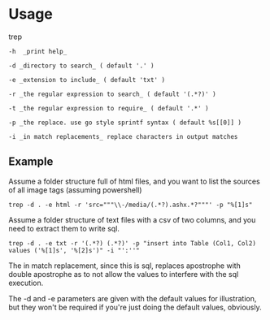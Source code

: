 # Usage
trep

    -h  _print help_

    -d _directory to search_ ( default '.' )

    -e _extension to include_ ( default 'txt' )

    -r _the regular expression to search_ ( default '(.*?)' )

    -t _the regular expression to require_ ( default '.*' )

    -p _the replace. use go style sprintf syntax ( default %s[[0]] ) 

    -i _in match replacements_ replace characters in output matches

    
    
## Example

Assume a folder structure full of html files, and you want to list the sources of all image tags (assuming powershell)

`
trep -d . -e html -r 'src="""\\-/media/(.*?).ashx.*?"""' -p "%[1]s"
`

Assume a folder structure of text files with a csv of two columns, and you need to extract them to write sql.

`
trep -d . -e txt -r '(.*?) (.*?)' -p "insert into Table (Col1, Col2) values ('%[1]s', '%[2]s')" -i "':''" 
`

The in match replacement, since this is sql, replaces apostrophe with double apostrophe as to not allow the values to interfere with the sql execution.

The -d and -e parameters are given with the default values for illustration, but they won't be required if you're just doing the default values, obviously.